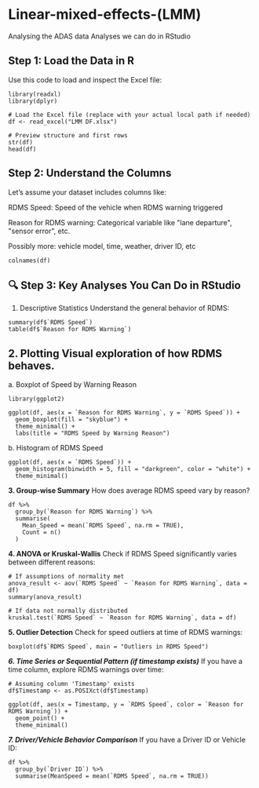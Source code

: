 # Linear-mixed-effects-(LMM)
Analysing the ADAS data
Analyses we can do in RStudio

**Step 1: Load the Data in R**
---
Use this code to load and inspect the Excel file:
```
library(readxl)
library(dplyr)

# Load the Excel file (replace with your actual local path if needed)
df <- read_excel("LMM DF.xlsx")

# Preview structure and first rows
str(df)
head(df)
```
**Step 2: Understand the Columns**
---
Let’s assume your dataset includes columns like:

RDMS Speed: Speed of the vehicle when RDMS warning triggered

Reason for RDMS warning: Categorical variable like "lane departure", "sensor error", etc.

Possibly more: vehicle model, time, weather, driver ID, etc
```
colnames(df)
```
**🔍 Step 3: Key Analyses You Can Do in RStudio**
---
1. Descriptive Statistics
Understand the general behavior of RDMS:
```
summary(df$`RDMS Speed`)
table(df$`Reason for RDMS Warning`)
```
**2. Plotting**
Visual exploration of how RDMS behaves.
---
a. Boxplot of Speed by Warning Reason
```
library(ggplot2)

ggplot(df, aes(x = `Reason for RDMS Warning`, y = `RDMS Speed`)) +
  geom_boxplot(fill = "skyblue") +
  theme_minimal() +
  labs(title = "RDMS Speed by Warning Reason")
```
b. Histogram of RDMS Speed
```
ggplot(df, aes(x = `RDMS Speed`)) +
  geom_histogram(binwidth = 5, fill = "darkgreen", color = "white") +
  theme_minimal()
```
**3. Group-wise Summary**
How does average RDMS speed vary by reason?
```
df %>%
  group_by(`Reason for RDMS Warning`) %>%
  summarise(
    Mean_Speed = mean(`RDMS Speed`, na.rm = TRUE),
    Count = n()
  )
```
**4. ANOVA or Kruskal-Wallis**
Check if RDMS Speed significantly varies between different reasons:
```
# If assumptions of normality met
anova_result <- aov(`RDMS Speed` ~ `Reason for RDMS Warning`, data = df)
summary(anova_result)

# If data not normally distributed
kruskal.test(`RDMS Speed` ~ `Reason for RDMS Warning`, data = df)
```
**5. Outlier Detection**
Check for speed outliers at time of RDMS warnings:
```
boxplot(df$`RDMS Speed`, main = "Outliers in RDMS Speed")
```
***6. Time Series or Sequential Pattern (if timestamp exists)***
If you have a time column, explore RDMS warnings over time:
```
# Assuming column 'Timestamp' exists
df$Timestamp <- as.POSIXct(df$Timestamp)

ggplot(df, aes(x = Timestamp, y = `RDMS Speed`, color = `Reason for RDMS Warning`)) +
  geom_point() +
  theme_minimal()
```
***7. Driver/Vehicle Behavior Comparison***
If you have a Driver ID or Vehicle ID:
```
df %>%
  group_by(`Driver ID`) %>%
  summarise(MeanSpeed = mean(`RDMS Speed`, na.rm = TRUE))
```

